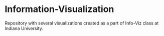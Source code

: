 # Information-Visualization
Repository with several visualizations created as a part of Info-Viz class at Indiana University.
